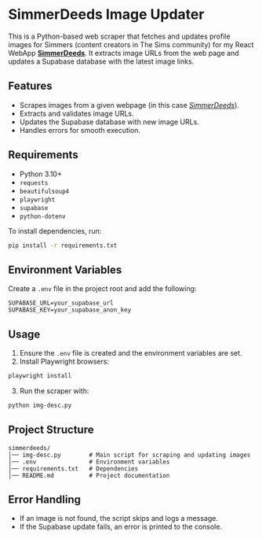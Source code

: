 # **SimmerDeeds Image Updater**

This is a Python-based web scraper that fetches and updates profile images for Simmers (content creators in The Sims community) for my React WebApp **[SimmerDeeds](https://simmerdeeds.netlify.app)**. It extracts image URLs from the web page and updates a Supabase database with the latest image links.

## **Features**
- Scrapes images from a given webpage (in this case *[SimmerDeeds](https://simmerdeeds.netlify.app)*).
- Extracts and validates image URLs.
- Updates the Supabase database with new image URLs.
- Handles errors for smooth execution.

## **Requirements**

- Python 3.10+
- `requests`
- `beautifulsoup4`
- `playwright`
- `supabase`
- `python-dotenv`

To install dependencies, run:

```sh
pip install -r requirements.txt
```

## **Environment Variables**

Create a `.env` file in the project root and add the following:

```env
SUPABASE_URL=your_supabase_url
SUPABASE_KEY=your_supabase_anon_key
```

## **Usage**
1. Ensure the `.env` file is created and the environment variables are set.
2. Install Playwright browsers:

```sh
playwright install
```

3. Run the scraper with:

```sh
python img-desc.py
```

## **Project Structure**

```
simmerdeeds/
│── img-desc.py        # Main script for scraping and updating images
│── .env               # Environment variables
│── requirements.txt   # Dependencies
│── README.md          # Project documentation
```

## **Error Handling**

- If an image is not found, the script skips and logs a message.
- If the Supabase update fails, an error is printed to the console.
